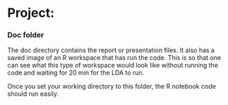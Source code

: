 # Project: 
### Doc folder

The doc directory contains the report or presentation files. It also has a saved image of an R workspace that has run the code. This is so that one can see what this
type of workspace would look like without running the code and waiting for 20 min for the LDA to run.

Once you set your working directory to this folder, the R notebook code should run easily. 